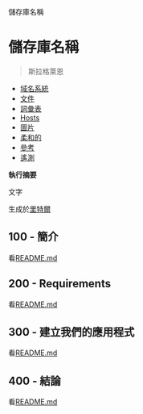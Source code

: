 儲存庫名稱

# 儲存庫名稱

> 斯拉格萊恩

-   [域名系統](./DNS.md)
-   [文件](./DOCUMENTATION.md)
-   [詞彙表](./GLOSSARY.md)
-   [Hosts](./HOSTS.md)
-   [圖片](./IMAGES.md)
-   [柔和的](./PODMAN.md)
-   [參考](./REFERENCES.md)
-   [遙測](./TELEMETRY.md)

**執行摘要**

文字

生成於[里特爾](https://app.rytr.me)

## 100 - 簡介

看[README.md](./100/README.md)

## 200 - Requirements

看[README.md](./200/README.md)

## 300 - 建立我們的應用程式

看[README.md](./300/README.md)

## 400 - 結論

看[README.md](./400/README.md)
